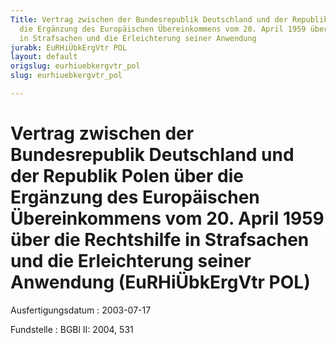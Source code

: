 ```yaml
---
Title: Vertrag zwischen der Bundesrepublik Deutschland und der Republik Polen über
  die Ergänzung des Europäischen Übereinkommens vom 20. April 1959 über die Rechtshilfe
  in Strafsachen und die Erleichterung seiner Anwendung
jurabk: EuRHiÜbkErgVtr POL
layout: default
origslug: eurhiuebkergvtr_pol
slug: eurhiuebkergvtr_pol

---
```


# Vertrag zwischen der Bundesrepublik Deutschland und der Republik Polen über die Ergänzung des Europäischen Übereinkommens vom 20. April 1959 über die Rechtshilfe in Strafsachen und die Erleichterung seiner Anwendung (EuRHiÜbkErgVtr POL)

Ausfertigungsdatum
:   2003-07-17

Fundstelle
:   BGBl II: 2004, 531

